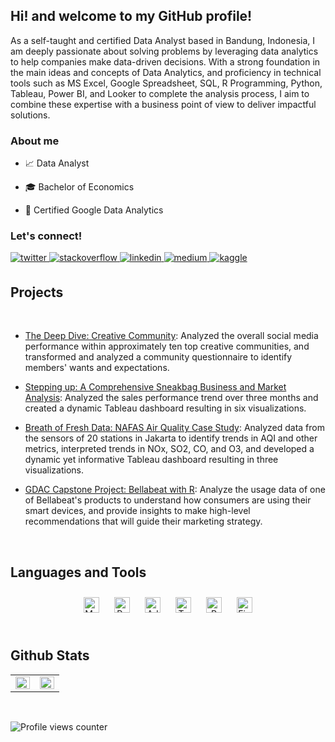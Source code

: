 ## Hi! and welcome to my GitHub profile!  
  


As a self-taught and certified Data Analyst based in Bandung, Indonesia, I am deeply passionate about solving problems by leveraging data analytics to help companies make data-driven decisions. With a strong foundation in the main ideas and concepts of Data Analytics, and proficiency in technical tools such as MS Excel, Google Spreadsheet, SQL, R Programming, Python, Tableau, Power BI, and Looker to complete the analysis process, I aim to combine these expertise with a business point of view to deliver impactful solutions.    
  



### About me  
- 📈 Data Analyst


- 🎓 Bachelor of Economics 


- 🪪 Certified Google Data Analytics


  


### Let's connect!  
<a href="https://twitter.com/thisisrealfia" target="_blank">
<img src=https://img.shields.io/badge/twitter-%2300acee.svg?&style=for-the-badge&logo=twitter&logoColor=white alt=twitter style="margin-bottom: 5px;" />
</a>
<a href="https://stackoverflow.com/users/21605948/alifia-ganjaraharja" target="_blank">
<img src=https://img.shields.io/badge/stackoverflow-%23F28032.svg?&style=for-the-badge&logo=stackoverflow&logoColor=white alt=stackoverflow style="margin-bottom: 5px;" />
</a>
<a href="https://linkedin.com/in/alifiaganjaraharja" target="_blank">
<img src=https://img.shields.io/badge/linkedin-%231E77B5.svg?&style=for-the-badge&logo=linkedin&logoColor=white alt=linkedin style="margin-bottom: 5px;" />
</a>
<a href="https://medium.com/@thisistherealfia" target="_blank">
<img src=https://img.shields.io/badge/medium-%23292929.svg?&style=for-the-badge&logo=medium&logoColor=white alt=medium style="margin-bottom: 5px;" />
</a>
<a href="https://www.kaggle.com/alifiaganjaraharja" target="_blank">
<img src=https://img.shields.io/badge/kaggle-%2344BAE8.svg?&style=for-the-badge&logo=kaggle&logoColor=white alt=kaggle style="margin-bottom: 5px;" />
</a>  
  

<br/>  


## Projects  
  

<br/>  

- [The Deep Dive: Creative Community](https://thisisrealfia.wixsite.com/mysite/knownunknown-case-study): Analyzed the overall social media performance within approximately ten top creative communities, and transformed and analyzed a community questionnaire to identify members' wants and expectations.    
  

- [Stepping up: A Comprehensive Sneakbag Business and Market Analysis](https://www.kaggle.com/code/alifiaganjaraharja/da-portfolio-sneakbag-analysis-with-r): Analyzed the sales performance trend over three months and created a dynamic Tableau dashboard resulting in six visualizations.   
  

- [Breath of Fresh Data: NAFAS Air Quality Case Study](https://thisisrealfia.wixsite.com/mysite/nafas-case-study): Analyzed data from the sensors of 20 stations in Jakarta to identify trends in AQI and other metrics, interpreted trends in NOx, SO2, CO, and O3, and developed a dynamic yet informative Tableau dashboard resulting in three visualizations.    
  

- [GDAC Capstone Project: Bellabeat with R](https://www.kaggle.com/code/alifiaganjaraharja/gdac-capstone-project-bellabeat-with-r): Analyze the usage data of one of Bellabeat's products to understand how consumers are using their smart devices, and provide insights to make high-level recommendations that will guide their marketing strategy.   
  

<br/>  


## Languages and Tools  
<div align="center">  
<a href="https://www.mysql.com/" target="_blank"><img style="margin: 10px" src="https://profilinator.rishav.dev/skills-assets/mysql-original-wordmark.svg" alt="MySQL" height="25" /></a>  
<a href="https://www.python.org/" target="_blank"><img style="margin: 10px" src="https://profilinator.rishav.dev/skills-assets/python-original.svg" alt="Python" height="25" /></a>  
<a href="https://www.adobe.com/in/products/xd.html" target="_blank"><img style="margin: 10px" src="https://profilinator.rishav.dev/skills-assets/adobexd.png" alt="Adobe XD" height="25" /></a>  
<a href="https://www.tableau.com/" target="_blank"><img style="margin: 10px" src="https://profilinator.rishav.dev/skills-assets/tableau.svg" alt="Tableau" height="25" /></a>  
<a href="https://www.r-project.org/" target="_blank"><img style="margin: 10px" src="https://profilinator.rishav.dev/skills-assets/r.svg" alt="R" height="25" /></a>  
<a href="https://www.figma.com/" target="_blank"><img style="margin: 10px" src="https://profilinator.rishav.dev/skills-assets/figma-icon.svg" alt="Figma" height="25" /></a> 
</div>  

<br/>  


## Github Stats  
<table><tr><td valign="top" width="50%">

<img src="https://github-readme-stats.vercel.app/api?username=alifiaganjaraharja&show_icons=true&count_private=true&hide_border=true" align="left" style="width: 100%" />

</td><td valign="top" width="50%">

<img src="https://github-readme-stats.vercel.app/api/top-langs/?username=alifiaganjaraharja&hide_border=true&layout=compact" align="left" style="width: 100%" />

</td></tr></table>  

<br/>  

![Profile views counter](https://komarev.com/ghpvc/?username=alifiaganjaraharja&&style=flat-square)  

<br />
